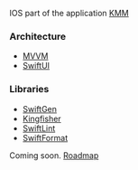 IOS part of the application [KMM](https://kotlinlang.org/docs/kmm-overview.html)

### Architecture

* [MVVM](https://en.wikipedia.org/wiki/Model%E2%80%93view%E2%80%93viewmodel)
* [SwiftUI](https://developer.apple.com/xcode/swiftui/)

### Libraries

* [SwiftGen](https://github.com/SwiftGen/SwiftGen)
* [Kingfisher](https://github.com/onevcat/Kingfisher)
* [SwiftLint](https://github.com/realm/SwiftLint)
* [SwiftFormat](https://github.com/nicklockwood/SwiftFormat)

Coming soon. [Roadmap](https://keygenqt.github.io/kmm-GitHubViewer/#roadmap)